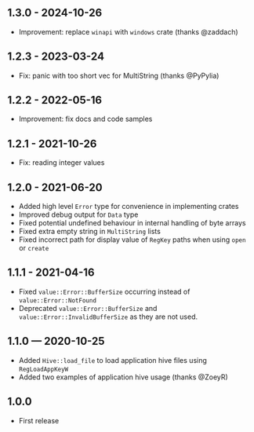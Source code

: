 ## 1.3.0 - 2024-10-26

- Improvement: replace `winapi` with `windows` crate (thanks @zaddach)

## 1.2.3 - 2023-03-24

- Fix: panic with too short vec for MultiString (thanks @PyPylia)

## 1.2.2 - 2022-05-16

- Improvement: fix docs and code samples

## 1.2.1 - 2021-10-26

- Fix: reading integer values

## 1.2.0 - 2021-06-20

- Added high level `Error` type for convenience in implementing crates
- Improved debug output for `Data` type
- Fixed potential undefined behaviour in internal handling of byte arrays
- Fixed extra empty string in `MultiString` lists
- Fixed incorrect path for display value of `RegKey` paths when using `open` or `create`

## 1.1.1 - 2021-04-16

- Fixed `value::Error::BufferSize` occurring instead of `value::Error::NotFound`
- Deprecated `value::Error::BufferSize` and `value::Error::InvalidBufferSize` as they are not used.

## 1.1.0 — 2020-10-25

- Added `Hive::load_file` to load application hive files using `RegLoadAppKeyW`
- Added two examples of application hive usage (thanks @ZoeyR)

## 1.0.0

- First release
